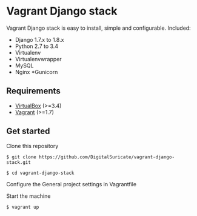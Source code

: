# Vagrant Django stack
Vagrant Django stack is easy to install, simple and configurable.
Included:
* Django 1.7.x to 1.8.x
* Python 2.7 to 3.4
* Virtualenv
* Virtualenvwrapper
* MySQL
* Nginx
*Gunicorn

## Requirements
* [VirtualBox](https://www.virtualbox.org) (>=3.4)
* [Vagrant](http://vagrantup.com) (>=1.7)

## Get started
Clone this repository

    $ git clone https://github.com/DigitalSuricate/vagrant-django-stack.git

    $ cd vagrant-django-stack

Configure the General project settings in Vagrantfile

Start the machine

    $ vagrant up
